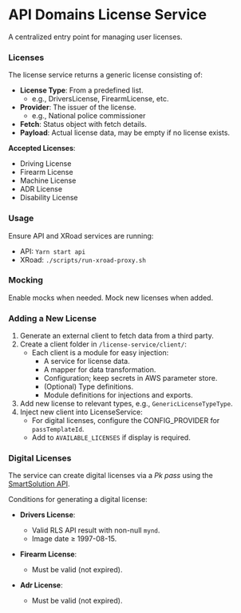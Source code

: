 # API Domains License Service

A centralized entry point for managing user licenses.

### Licenses

The license service returns a generic license consisting of:

- **License Type**: From a predefined list.
  - e.g., DriversLicense, FirearmLicense, etc.
- **Provider**: The issuer of the license.
  - e.g., National police commissioner
- **Fetch**: Status object with fetch details.
- **Payload**: Actual license data, may be empty if no license exists.

**Accepted Licenses**:

- Driving License
- Firearm License
- Machine License
- ADR License
- Disability License

### Usage

Ensure API and XRoad services are running:

- API: `Yarn start api`
- XRoad: `./scripts/run-xroad-proxy.sh`

### Mocking

Enable mocks when needed. Mock new licenses when added.

### Adding a New License

1. Generate an external client to fetch data from a third party.
2. Create a client folder in `/license-service/client/`:
   - Each client is a module for easy injection:
     - A service for license data.
     - A mapper for data transformation.
     - Configuration; keep secrets in AWS parameter store.
     - (Optional) Type definitions.
     - Module definitions for injections and exports.
3. Add new license to relevant types, e.g., `GenericLicenseTypeType`.
4. Inject new client into LicenseService:
   - For digital licenses, configure the CONFIG_PROVIDER for `passTemplateId`.
   - Add to `AVAILABLE_LICENSES` if display is required.

### Digital Licenses

The service can create digital licenses via a _Pk pass_ using the [SmartSolution API](https://smartsolutions.gitbook.io/smart-solutions-drivers-license/).

Conditions for generating a digital license:

- **Drivers License**:

  - Valid RLS API result with non-null `mynd`.
  - Image date ≥ 1997-08-15.

- **Firearm License**:

  - Must be valid (not expired).

- **Adr License**:
  - Must be valid (not expired).
